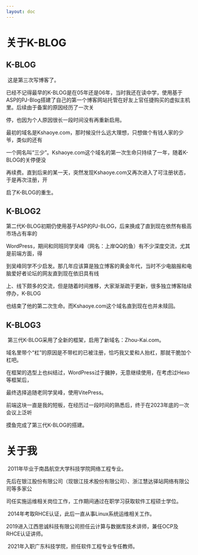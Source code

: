 ```yaml
---
layout: doc
---
```

# 关于K-BLOG

## K-BLOG

​	这是第三次写博客了。

​	已经不记得最早的K-BLOG是在05年还是06年，当时我还在读中学，使用基于ASP的PJ-Blog搭建了自己的第一个博客网站托管在好友上官任捷购买的虚拟主机里。后续由于备案的原因经历了一次关

停，也因为个人原因很长一段时间没有再重新启用。

​	最初的域名是Kshaoye.com，那时候没什么远大理想，只想做个有钱人家的少爷，类似的还有

一个网名叫“三少”。Kshaoye.com这个域名的第一次生命只持续了一年，随着K-BLOG的关停便没

再续费。直到后来的某一天，突然发现Kshaoye.com又再次进入了可注册状态，于是再次注册，开

启了K-BLOG的重生。

## K-BLOG2

​	第二代K-BLOG初期仍使用基于ASP的PJ-BLOG，后来换成了直到现在依然有极高市场占有率的

WordPress，期间和同班同学吴峰（网名：上岸QQ的鱼）有不少深度交流，尤其是前端方面，得

到吴峰同学不少启发。那几年应该算是独立博客的黄金年代，当时不少电脑报和电脑爱好者论坛的网友直到现在依旧具有线

上、线下颇多的交流，但是随着时间推移，大家渐渐疏于更新，很多独立博客陆续停办，K-BLOG

也结束了他的第二次生命。而Kshaoye.com这个域名直到现在也并未赎回。

## K-BLOG3

​	第三代K-BLOG采用了全新的框架，启用了新域名：Zhou-Kai.com。

​	域名里带个“杠”的原因是不带杠的已被注册，恰巧我又爱和人抬杠，那就干脆加个杠吧。

​	在框架的选型上也纠结过，WordPress过于臃肿，无意继续使用，在考虑过Hexo等框架后，

最终选择追随老同学吴峰，使用VitePress。

​	前端这块一直是我的短板，在经历过一段时间的熟悉后，终于在2023年底的一次会议上泛听

摸鱼完成了第三代K-BLOG的搭建。

# 关于我

​	2011年毕业于南昌航空大学科技学院网络工程专业。

​	先后在银江股份有限公司（现银江技术股份有限公司）、浙江慧达驿站网络有限公司等多家公

司任实施运维相关岗位工作，工作期间通过在职学习获取软件工程硕士学位。

​	2014年考取RHCE认证，此后一直从事Linux系统运维相关工作。

​	2019进入江西思诚科技有限公司担任云计算与数据库技术讲师，兼任OCP及RHCE认证讲师。

​	2021年入职广东科技学院，担任软件工程专业专任教师。